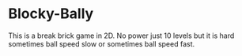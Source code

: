# Blocky-Bally
This is a break brick game in 2D. No power just 10 levels but it is hard sometimes ball speed slow or sometimes ball speed fast.
